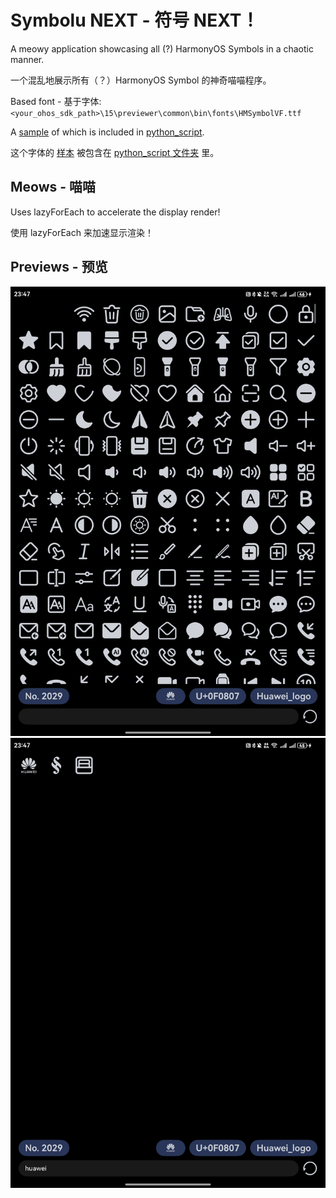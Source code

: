 # Symbolu NEXT - 符号 NEXT！
A meowy application showcasing all (?) HarmonyOS Symbols in a chaotic manner.

一个混乱地展示所有（？）HarmonyOS Symbol 的神奇喵喵程序。

Based font - 基于字体: `<your_ohos_sdk_path>\15\previewer\common\bin\fonts\HMSymbolVF.ttf`

A [sample](python_script/HMSymbolVF.ttf) of which is included in [python_script](python_script).

这个字体的 [样本](python_script/HMSymbolVF.ttf) 被包含在 [python_script 文件夹](python_script) 里。

## Meows - 喵喵

Uses lazyForEach to accelerate the display render!

使用 lazyForEach 来加速显示渲染！

## Previews - 预览

![gallery_1.jpg](build_auto/gallery_1.jpg)
![gallery_2.jpg](build_auto/gallery_2.jpg)